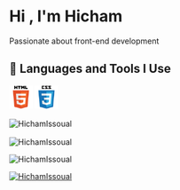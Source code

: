 <h1>Hi , I'm  Hicham </h1>
<p>Passionate about front-end development</p>
<h2>🚀 Languages and Tools I Use</h2>
<p><a target="_blank" href="https://raw.githubusercontent.com/devicons/devicon/master/icons/html5/html5-original-wordmark.svg" style="display: inline-block;"><img src="https://raw.githubusercontent.com/devicons/devicon/master/icons/html5/html5-original-wordmark.svg" alt="html5" width="42" height="42" /></a>
<a target="_blank" href="https://raw.githubusercontent.com/devicons/devicon/master/icons/css3/css3-original-wordmark.svg" style="display: inline-block;"><img src="https://raw.githubusercontent.com/devicons/devicon/master/icons/css3/css3-original-wordmark.svg" alt="css3" width="42" height="42" /></a></p>
<p><img align="center" src="https://github-readme-stats.vercel.app/api?username=HichamIssoual&show_icons=true&locale=en" alt="HichamIssoual" /></p>
<p><img align="center" src="https://github-readme-streak-stats.herokuapp.com/?user=HichamIssoual&" alt="HichamIssoual" /></p>
<p><img src="https://github-readme-stats.vercel.app/api/top-langs?username=HichamIssoual&show_icons=true&locale=en&layout=compact" alt="HichamIssoual" /></p>
<p><a href="https://github.com/ryo-ma/github-profile-trophy"><img src="https://github-profile-trophy.vercel.app/?username=HichamIssoual" alt="HichamIssoual" /></a></p>
